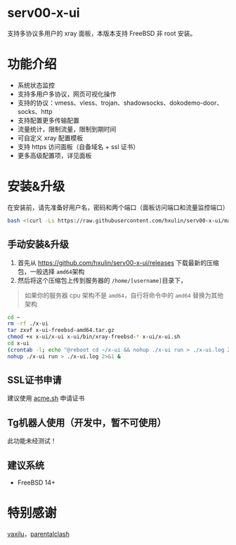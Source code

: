 # serv00-x-ui

支持多协议多用户的 xray 面板，本版本支持 FreeBSD 非 root 安装。

# 功能介绍

- 系统状态监控
- 支持多用户多协议，网页可视化操作
- 支持的协议：vmess、vless、trojan、shadowsocks、dokodemo-door、socks、http
- 支持配置更多传输配置
- 流量统计，限制流量，限制到期时间
- 可自定义 xray 配置模板
- 支持 https 访问面板（自备域名 + ssl 证书）
- 更多高级配置项，详见面板

# 安装&升级
在安装前，请先准备好用户名，密码和两个端口（面板访问端口和流量监控端口）
```bash
bash <(curl -Ls https://raw.githubusercontent.com/hxulin/serv00-x-ui/main/install.sh)
```

## 手动安装&升级

1. 首先从 https://github.com/hxulin/serv00-x-ui/releases 下载最新的压缩包，一般选择 `amd64`架构
2. 然后将这个压缩包上传到服务器的 `/home/[username]`目录下，

> 如果你的服务器 cpu 架构不是 `amd64`，自行将命令中的 `amd64` 替换为其他架构

```bash
cd ~
rm -rf ./x-ui
tar zxvf x-ui-freebsd-amd64.tar.gz
chmod +x x-ui/x-ui x-ui/bin/xray-freebsd-* x-ui/x-ui.sh
cd x-ui
(crontab -l; echo "@reboot cd ~/x-ui && nohup ./x-ui run > ./x-ui.log 2>&1 &") | crontab -
nohup ./x-ui run > ./x-ui.log 2>&1 &
```

## SSL证书申请

建议使用 [acme.sh](https://github.com/acmesh-official/acme.sh) 申请证书

## Tg机器人使用（开发中，暂不可使用）

此功能未经测试！

## 建议系统

- FreeBSD 14+

# 特别感谢

[vaxilu](https://github.com/vaxilu/x-ui)，[parentalclash](https://github.com/parentalclash/x-ui-freebsd)


